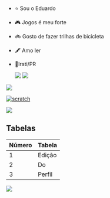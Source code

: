 - ⭐ Sou o Eduardo
- 🎮 Jogos é meu forte 
- 🚲 Gosto de fazer trilhas de bicicleta
- 🖋️ Amo ler
- 📍Irati/PR

    
   <img src="https://img.freepik.com/fotos-gratis/dna-estreitamente_1048-2632.jpg?w=900&t=st=1694712938~exp=1694713538~hmac=a56c9f369e34b6639e4e3347191840bb18253f4f672e612de51b1cfc4bbd2d14">
   
   <img src="https://img.freepik.com/fotos-gratis/ciclismo-curso-estilo-de-vida-de-ferias-de-montanha_1150-1017.jpg?w=1060&t=st=1694713197~exp=1694713797~hmac=4f15405fdd425d848536fa417a5749210466b72d77a2d0a9b30768a2449cc87b">
    
    
 [![](https://img.shields.io/badge/Instagram-E4405F?style=for-the-badge&logo=instagram&logoColor=white)](https://www.instagram.com/onetta_eduardo)

    
 [![scratch](https://img.shields.io/badge/Scratch-4D97FF?style=for-the-badge&logo=Scratch&logoColor=white)](https://scratch.mit.edu/users/eduardoonetta/)
       
 <img src="https://img.shields.io/badge/JavaScript-323330?style=for-the-badge&logo=javascript&logoColor=F7DF1E">


## Tabelas

|Número|Tabela|
|-----|-----|
|1|Edição|
|2|Do|
|3|Perfil|

 ![](https://github-readme-stats.vercel.app/api?username=livieseduardo)  
